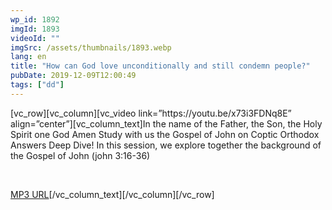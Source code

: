 ```yaml
---
wp_id: 1892
imgId: 1893
videoId: ""
imgSrc: /assets/thumbnails/1893.webp
lang: en
title: "How can God love unconditionally and still condemn people?"
pubDate: 2019-12-09T12:00:49
tags: ["dd"]
---
```


<section class="wpb-content-wrapper"><p>[vc_row][vc_column][vc_video link=&#8221;https://youtu.be/x73i3FDNq8E&#8221; align=&#8221;center&#8221;][vc_column_text]In the name of the Father, the Son, the Holy Spirit one God Amen Study with us the Gospel of John on Coptic Orthodox Answers Deep Dive! In this session, we explore together the background of the Gospel of John (john 3:16-36)</p>
<p>&nbsp;</p>
<p><a href="https://drive.google.com/file/d/1pld1tE0kLQGSG2HR8Ro6UZishawOL8LG/view?usp=sharing">MP3 URL</a>[/vc_column_text][/vc_column][/vc_row]</p>
</section>

